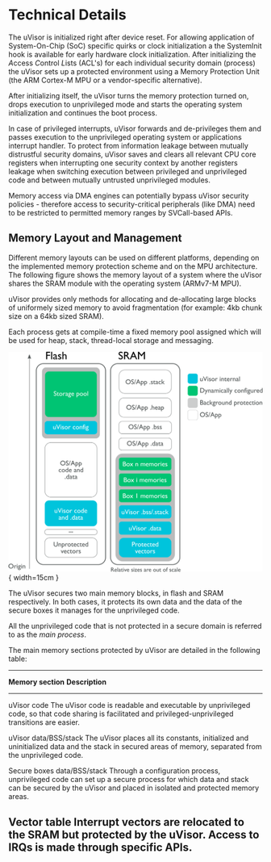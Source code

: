 # Technical Details

The uVisor is initialized right after device reset. For allowing application of System-On-Chip (SoC) specific quirks or clock initialization a the SystemInit hook is available for early hardware clock initialization.
After initializing the *A*ccess *C*ontrol *L*ists (ACL's) for each individual security domain (process) the uVisor sets up a protected environment using a Memory Protection Unit (the ARM Cortex-M MPU or a vendor-specific alternative).

After initializing itself, the uVisor turns the memory protection turned on, drops execution to unprivileged mode and starts the operating system initialization and continues the boot process.

In case of privileged interrupts, uVisor forwards and de-privileges them and passes execution to the unprivileged operating system or applications interrupt handler.
To protect from information leakage between mutually distrustful security domains, uVisor saves and clears all relevant CPU core registers when interrupting one security context by another   registers leakage when switching execution between privileged and unprivileged code and between mutually untrusted unprivileged modules.

Memory access via DMA engines can potentially bypass uVisor security policies - therefore access to security-critical peripherals (like DMA) need to be restricted to permitted memory ranges by SVCall-based APIs.

## Memory Layout and Management

Different memory layouts can be used on different platforms, depending on the implemented memory protection scheme and on the MPU architecture. The following figure shows the memory layout of a system where the uVisor shares the SRAM module with the operating system (ARMv7-M MPU).

uVisor provides only methods for allocating and de-allocating large blocks of uniformely sized memory to avoid fragmentation (for example: 4kb chunk size on a 64kb sized SRAM).

Each process gets at compile-time a fixed memory pool assigned which will be used for heap, stack, thread-local storage and messaging.

![](images/memory_layout.png){ width=15cm }

The uVisor secures two main memory blocks, in flash and SRAM respectively. In both cases, it protects its own data and the data of the secure boxes it manages for the unprivileged code.

All the unprivileged code that is not protected in a secure domain is referred to as the *main process*.

The main memory sections protected by uVisor are detailed in the following table:

------------------------------------------------------------------------
**Memory section**          **Description**
--------------------------- --------------------------------------------
uVisor code                 The uVisor code is readable and executable
                            by unprivileged code, so that code sharing
                            is facilitated and privileged-unprivileged
                            transitions are easier.

uVisor data/BSS/stack       The uVisor places all its constants,
                            initialized and uninitialized data and the
                            stack in secured areas of memory, separated
                            from the unprivileged code.

Secure boxes data/BSS/stack Through a configuration process,
                            unprivileged code can set up a secure
                            process for which data and stack can be
                            secured by the uVisor and placed in
                            isolated and protected memory areas.

Vector table                Interrupt vectors are relocated to the SRAM
                            but protected by the uVisor. Access to IRQs
                            is made through specific APIs.
------------------------------------------------------------------------
